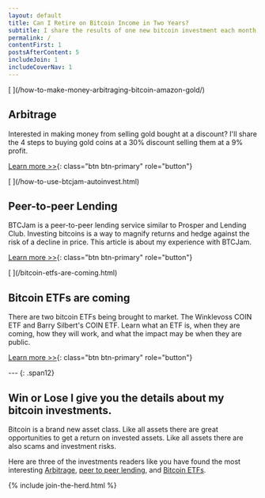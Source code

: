 ```yaml
---
layout: default
title: Can I Retire on Bitcoin Income in Two Years?
subtitle: I share the results of one new bitcoin investment each month.
permalink: /
contentFirst: 1
postsAfterContent: 5
includeJoin: 1
includeCoverNav: 1 
---
```



<div class="row">
    <div class="col-lg-4 fillable" markdown="1">
[<span class="link_fill"> </span>](/how-to-make-money-arbitraging-bitcoin-amazon-gold/)

<h2><i class="fa fa-signal"></i> Arbitrage</h2>

Interested in making money from selling gold bought at a discount? I'll share the 4 steps to buying gold coins at a 30% discount selling them at a 9% profit.

[Learn more >>](/how-to-make-money-arbitraging-bitcoin-amazon-gold/){: class="btn btn-primary" role="button"}
</div>

<div class="col-lg-4 fillable" markdown="1">
[<span class="link_fill"> </span>](/how-to-use-btcjam-autoinvest.html)

<h2><i class="fa fa-users"></i> Peer-to-peer Lending</h2>


BTCJam is a peer-to-peer lending service similar to Prosper and Lending Club. Investing bitcoins is a way to magnify returns and hedge against the risk of a decline in price. This article is about my experience with BTCJam.

[Learn more >>](/how-to-use-btcjam-autoinvest.html){: class="btn btn-primary" role="button"}
</div>

<div class="col-lg-4 fillable" markdown="1">
[<span class="link_fill"> </span>](/bitcoin-etfs-are-coming.html)

<h2><i class="fa fa-clock-o"></i> Bitcoin ETFs are coming</h2>

There are two bitcoin ETFs being brought to market. The Winklevoss COIN ETF and Barry Silbert's COIN ETF. Learn what an ETF is, when they are coming, how they will work, and what the impact may be when they are public.

[Learn more >>](/bitcoin-etfs-are-coming.html){: class="btn btn-primary" role="button"}
</div>
</div>

<div class='row' markdown="1">
---
{: .span12}
</div>

<h2>Win or Lose I give you the details about my bitcoin investments.</h2>

Bitcoin is a brand new asset class. Like all assets there are great opportunities to get a return on invested assets. Like all assets there are also scams and investment risks.

Here are three of the investments readers like you have found the most interesting [Arbitrage](how-to-make-money-arbitraging-bitcoin-amazon-gold/), [peer to peer lending](/how-to-use-btcjam-autoinvest.html), and [Bitcoin ETFs](/bitcoin-etfs-are-coming.html). 

{% include join-the-herd.html %}